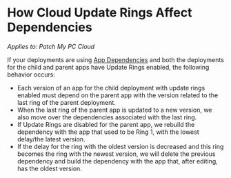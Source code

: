 # How Cloud Update Rings Affect Dependencies

_Applies to: Patch My PC Cloud_

If your deployments are using [App Dependencies](../deploying-an-app-using-cloud/cloud-configurations-deployment-tab/dependencies-deployments.md) and both the deployments for the child and parent apps have Update Rings enabled, the following behavior occurs:

* Each version of an app for the child deployment with update rings enabled must depend on the parent app with the version related to the last ring of the parent deployment.
* When the last ring of the parent app is updated to a new version, we also move over the dependencies associated with the last ring.
* If Update Rings are disabled for the parent app, we rebuild the dependency with the app that used to be Ring 1, with the lowest delay/the latest version.
* If the delay for the ring with the oldest version is decreased and this ring becomes the ring with the newest version, we will delete the previous dependency and build the dependency with the app that, after editing, has the oldest version.